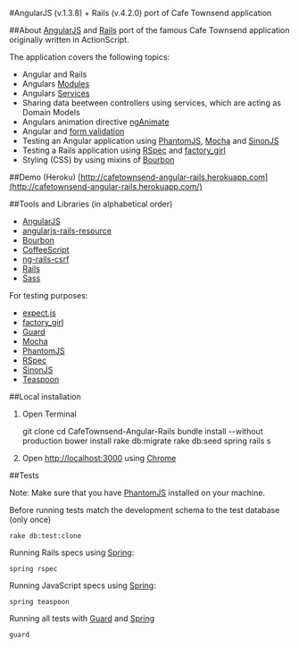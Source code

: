 #AngularJS (v.1.3.8) + Rails (v.4.2.0) port of Cafe Townsend application

##About
[AngularJS](http://http://angularjs.org/) and [Rails](http://rubyonrails.org/) port of the famous Cafe Townsend application originally written in ActionScript.

The application covers the following topics:

*  Angular and Rails
*  Angulars [Modules](http://docs.angularjs.org/guide/module)
*  Angulars [Services](http://docs.angularjs.org/guide/dev_guide.services)
*  Sharing data beetween controllers using services, which are acting as Domain Models
*  Angulars animation directive [ngAnimate](http://code.angularjs.org/1.1.4/docs/api/ng.directive:ngAnimate)
*  Angular and [form validation](http://www.yearofmoo.com/2014/09/taming-forms-in-angularjs-1-3.html)
*  Testing an Angular application using [PhantomJS](http://phantomjs.org/), [Mocha](http://mochajs.org/) and [SinonJS](http://sinonjs.org/)
*  Testing a Rails application using [RSpec](http://rspec.info/) and [factory_girl](https://github.com/thoughtbot/factory_girl)
*  Styling (CSS) by using mixins of [Bourbon](http://bourbon.io)


##Demo (Heroku)
[http://cafetownsend-angular-rails.herokuapp.com](http://cafetownsend-angular-rails.herokuapp.com/)


##Tools and Libraries (in alphabetical order)

* [AngularJS](http://angularjs.org)
* [angularjs-rails-resource](https://github.com/tpodom/angularjs-rails-resource)
* [Bourbon](bourbon.io)
* [CoffeeScript](http://coffeescript.org/)
* [ng-rails-csrf](https://github.com/xrd/ng-rails-csrf)
* [Rails](http://rubyonrails.org/)
* [Sass](http://sass-lang.com/)

For testing purposes:

* [expect.js](https://github.com/LearnBoost/expect.js)
* [factory_girl](https://github.com/thoughtbot/factory_girl)
* [Guard](https://github.com/guard/guard)
* [Mocha](http://mochajs.org/)
* [PhantomJS](http://phantomjs.org/)
* [RSpec](http://rspec.info/)
* [SinonJS](http://sinonjs.org/)
* [Teaspoon](https://github.com/modeset/teaspoon)


##Local installation
1) Open Terminal

	git clone <git url>
	cd CafeTownsend-Angular-Rails
	bundle install --without production
	bower install
	rake db:migrate
	rake db:seed
	spring rails s

2) Open [http://localhost:3000](http://localhost:3000/) using [Chrome](https://www.google.com/chrome)


##Tests

Note: Make sure that you have [PhantomJS](http://phantomjs.org/) installed on your machine.

Before running tests match the development schema to the test database (only once)

    rake db:test:clone

Running Rails specs using [Spring](https://github.com/rails/spring):

    spring rspec


Running JavaScript specs using [Spring](https://github.com/rails/spring):

    spring teaspoon


Running all tests with [Guard](https://github.com/guard/guard) and [Spring](https://github.com/rails/spring)

    guard

